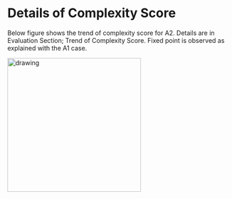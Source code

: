 # Details of Complexity Score

Below figure shows the trend of complexity score for A2.
Details are in Evaluation Section; Trend of Complexity Score.
Fixed point is observed as explained with the A1 case. 


<img src="A2.jpg" alt="drawing" width="300"/>
